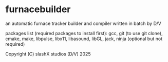 # furnacebuilder
an automatic furnace tracker builder and compiler written in batch by D/V


packages list (required packages to install first):
	gcc, git (to use git clone), cmake, make, libpulse, libx11, libasound, libGL, jack, 
	ninja (optional but not required)

Copyright (C) slashX studios (D/V) 2025
